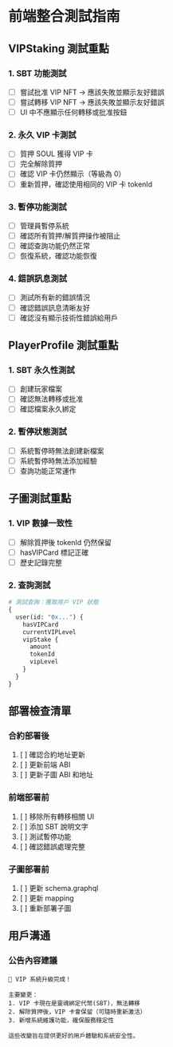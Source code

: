 # 前端整合測試指南

## VIPStaking 測試重點

### 1. SBT 功能測試
- [ ] 嘗試批准 VIP NFT → 應該失敗並顯示友好錯誤
- [ ] 嘗試轉移 VIP NFT → 應該失敗並顯示友好錯誤
- [ ] UI 中不應顯示任何轉移或批准按鈕

### 2. 永久 VIP 卡測試
- [ ] 質押 SOUL 獲得 VIP 卡
- [ ] 完全解除質押
- [ ] 確認 VIP 卡仍然顯示（等級為 0）
- [ ] 重新質押，確認使用相同的 VIP 卡 tokenId

### 3. 暫停功能測試
- [ ] 管理員暫停系統
- [ ] 確認所有質押/解質押操作被阻止
- [ ] 確認查詢功能仍然正常
- [ ] 恢復系統，確認功能恢復

### 4. 錯誤訊息測試
- [ ] 測試所有新的錯誤情況
- [ ] 確認錯誤訊息清晰友好
- [ ] 確認沒有顯示技術性錯誤給用戶

## PlayerProfile 測試重點

### 1. SBT 永久性測試
- [ ] 創建玩家檔案
- [ ] 確認無法轉移或批准
- [ ] 確認檔案永久綁定

### 2. 暫停狀態測試
- [ ] 系統暫停時無法創建新檔案
- [ ] 系統暫停時無法添加經驗
- [ ] 查詢功能正常運作

## 子圖測試重點

### 1. VIP 數據一致性
- [ ] 解除質押後 tokenId 仍然保留
- [ ] hasVIPCard 標記正確
- [ ] 歷史記錄完整

### 2. 查詢測試
```graphql
# 測試查詢：獲取用戶 VIP 狀態
{
  user(id: "0x...") {
    hasVIPCard
    currentVIPLevel
    vipStake {
      amount
      tokenId
      vipLevel
    }
  }
}
```

## 部署檢查清單

### 合約部署後
1. [ ] 確認合約地址更新
2. [ ] 更新前端 ABI
3. [ ] 更新子圖 ABI 和地址

### 前端部署前
1. [ ] 移除所有轉移相關 UI
2. [ ] 添加 SBT 說明文字
3. [ ] 測試暫停功能
4. [ ] 確認錯誤處理完整

### 子圖部署前
1. [ ] 更新 schema.graphql
2. [ ] 更新 mapping
3. [ ] 重新部署子圖

## 用戶溝通

### 公告內容建議
```
🎉 VIP 系統升級完成！

主要變更：
1. VIP 卡現在是靈魂綁定代幣(SBT)，無法轉移
2. 解除質押後，VIP 卡會保留（可隨時重新激活）
3. 新增系統維護功能，確保服務穩定性

這些改變旨在提供更好的用戶體驗和系統安全性。
```